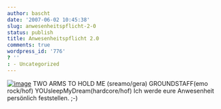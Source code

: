 ```yaml
---
author: bascht
date: '2007-06-02 10:45:38'
slug: anwesenheitspflicht-2-0
status: publish
title: Anwesenheitspflicht 2.0
comments: true
wordpress_id: '776'
? ''
: - Uncategorized
---
```


[![image](http://bascht.files.wordpress.com/2007/06/media_httpwwwbaschtcomuploads200706flyerbunteslandjpg_ctpdqyhlozvdmbl-scaled1000.jpg?w=300)](http://bascht.files.wordpress.com/2007/06/media_httpwwwbaschtcomuploads200706flyerbunteslandjpg_ctpdqyhlozvdmbl-scaled1000.jpg)
TWO ARMS TO HOLD ME (sreamo/gera) GROUNDSTAFF(emo rock/hof)
YOUsleepMyDream(hardcore/hof) Ich werde eure Anwesenheit persönlich
feststellen. ;-)


